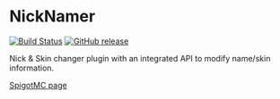 # NickNamer

[![Build Status](https://travis-ci.com/MeatSh1eld/NickNamer.svg?branch=master)](https://travis-ci.com/MeatSh1eld/NickNamer)
[![GitHub release](https://img.shields.io/github/release/InventivetalentDev/NickNamer.svg)](https://github.com/InventivetalentDev/NickNamer/releases/latest)

Nick & Skin changer plugin with an integrated API to modify name/skin information.

[SpigotMC page](https://r.spiget.org/5341)
